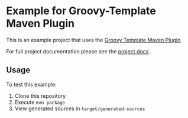 # Example for Groovy-Template Maven Plugin

This is an example project that uses the [Groovy Template Maven Plugin](https://github.com/summitsystemsinc/groovy-template-maven-plugin).

For full project documentation please see the [project docs](http://summitsystemsinc.github.io/groovy-template-maven-plugin).

## Usage
To test this example: 

1. Clone this repository
2. Execute `mvn package`
3. View generated sources in `target/generated-sources`

